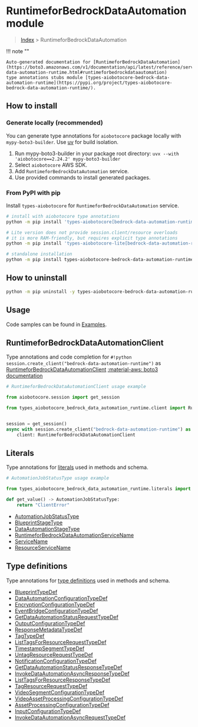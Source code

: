 # RuntimeforBedrockDataAutomation module

> [Index](../README.md) > RuntimeforBedrockDataAutomation


!!! note ""

    Auto-generated documentation for [RuntimeforBedrockDataAutomation](https://boto3.amazonaws.com/v1/documentation/api/latest/reference/services/bedrock-data-automation-runtime.html#runtimeforbedrockdataautomation)
    type annotations stubs module [types-aiobotocore-bedrock-data-automation-runtime](https://pypi.org/project/types-aiobotocore-bedrock-data-automation-runtime/).

## How to install

### Generate locally (recommended)

You can generate type annotations for `aiobotocore` package locally with `mypy-boto3-builder`.
Use [uv](https://docs.astral.sh/uv/getting-started/installation/) for build isolation.

1. Run mypy-boto3-builder in your package root directory: `uvx --with 'aiobotocore==2.24.2' mypy-boto3-builder`
1. Select `aiobotocore` AWS SDK.
1. Add `RuntimeforBedrockDataAutomation` service.
1. Use provided commands to install generated packages.



### From PyPI with pip

Install `types-aiobotocore` for `RuntimeforBedrockDataAutomation` service.

```bash
# install with aiobotocore type annotations
python -m pip install 'types-aiobotocore[bedrock-data-automation-runtime]'

# Lite version does not provide session.client/resource overloads
# it is more RAM-friendly, but requires explicit type annotations
python -m pip install 'types-aiobotocore-lite[bedrock-data-automation-runtime]'

# standalone installation
python -m pip install types-aiobotocore-bedrock-data-automation-runtime
```



## How to uninstall

```bash
python -m pip uninstall -y types-aiobotocore-bedrock-data-automation-runtime
```

## Usage

Code samples can be found in [Examples](./usage.md).

## RuntimeforBedrockDataAutomationClient

Type annotations and code completion for  `#!python session.create_client("bedrock-data-automation-runtime")` as [RuntimeforBedrockDataAutomationClient](./client.md)
[:material-aws: boto3 documentation](https://boto3.amazonaws.com/v1/documentation/api/latest/reference/services/bedrock-data-automation-runtime.html#RuntimeforBedrockDataAutomation.Client)

```python
# RuntimeforBedrockDataAutomationClient usage example

from aiobotocore.session import get_session

from types_aiobotocore_bedrock_data_automation_runtime.client import RuntimeforBedrockDataAutomationClient


session = get_session()
async with session.create_client("bedrock-data-automation-runtime") as client:
    client: RuntimeforBedrockDataAutomationClient
```








## Literals

Type annotations for [literals](./literals.md) used in methods and schema.

```python
# AutomationJobStatusType usage example

from types_aiobotocore_bedrock_data_automation_runtime.literals import AutomationJobStatusType

def get_value() -> AutomationJobStatusType:
    return "ClientError"
```

- [AutomationJobStatusType](./literals.md#automationjobstatustype)
- [BlueprintStageType](./literals.md#blueprintstagetype)
- [DataAutomationStageType](./literals.md#dataautomationstagetype)
- [RuntimeforBedrockDataAutomationServiceName](./literals.md#runtimeforbedrockdataautomationservicename)
- [ServiceName](./literals.md#servicename)
- [ResourceServiceName](./literals.md#resourceservicename)




## Type definitions

Type annotations for [type definitions](./type_defs.md) used in methods and schema.

- [BlueprintTypeDef](./type_defs.md#blueprinttypedef)
- [DataAutomationConfigurationTypeDef](./type_defs.md#dataautomationconfigurationtypedef)
- [EncryptionConfigurationTypeDef](./type_defs.md#encryptionconfigurationtypedef)
- [EventBridgeConfigurationTypeDef](./type_defs.md#eventbridgeconfigurationtypedef)
- [GetDataAutomationStatusRequestTypeDef](./type_defs.md#getdataautomationstatusrequesttypedef)
- [OutputConfigurationTypeDef](./type_defs.md#outputconfigurationtypedef)
- [ResponseMetadataTypeDef](./type_defs.md#responsemetadatatypedef)
- [TagTypeDef](./type_defs.md#tagtypedef)
- [ListTagsForResourceRequestTypeDef](./type_defs.md#listtagsforresourcerequesttypedef)
- [TimestampSegmentTypeDef](./type_defs.md#timestampsegmenttypedef)
- [UntagResourceRequestTypeDef](./type_defs.md#untagresourcerequesttypedef)
- [NotificationConfigurationTypeDef](./type_defs.md#notificationconfigurationtypedef)
- [GetDataAutomationStatusResponseTypeDef](./type_defs.md#getdataautomationstatusresponsetypedef)
- [InvokeDataAutomationAsyncResponseTypeDef](./type_defs.md#invokedataautomationasyncresponsetypedef)
- [ListTagsForResourceResponseTypeDef](./type_defs.md#listtagsforresourceresponsetypedef)
- [TagResourceRequestTypeDef](./type_defs.md#tagresourcerequesttypedef)
- [VideoSegmentConfigurationTypeDef](./type_defs.md#videosegmentconfigurationtypedef)
- [VideoAssetProcessingConfigurationTypeDef](./type_defs.md#videoassetprocessingconfigurationtypedef)
- [AssetProcessingConfigurationTypeDef](./type_defs.md#assetprocessingconfigurationtypedef)
- [InputConfigurationTypeDef](./type_defs.md#inputconfigurationtypedef)
- [InvokeDataAutomationAsyncRequestTypeDef](./type_defs.md#invokedataautomationasyncrequesttypedef)

